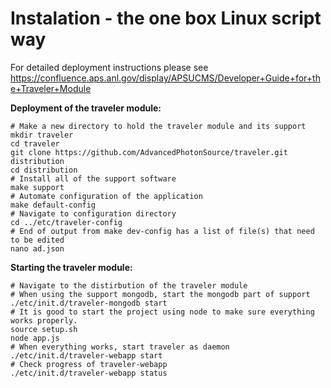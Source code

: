 # Instalation - the one box Linux script way

For detailed deployment instructions please see https://confluence.aps.anl.gov/display/APSUCMS/Developer+Guide+for+the+Traveler+Module

**Deployment of the traveler module:**

```shell
# Make a new directory to hold the traveler module and its support
mkdir traveler
cd traveler
git clone https://github.com/AdvancedPhotonSource/traveler.git distribution
cd distribution
# Install all of the support software
make support
# Automate configuration of the application
make default-config
# Navigate to configuration directory
cd ../etc/traveler-config
# End of output from make dev-config has a list of file(s) that need to be edited
nano ad.json
```

**Starting the traveler module:**

```shell
# Navigate to the distirbution of the traveler module
# When using the support mongodb, start the mongodb part of support
./etc/init.d/traveler-mongodb start
# It is good to start the project using node to make sure everything works properly.
source setup.sh
node app.js
# When everything works, start traveler as daemon
./etc/init.d/traveler-webapp start
# Check progress of traveler-webapp
./etc/init.d/traveler-webapp status
```